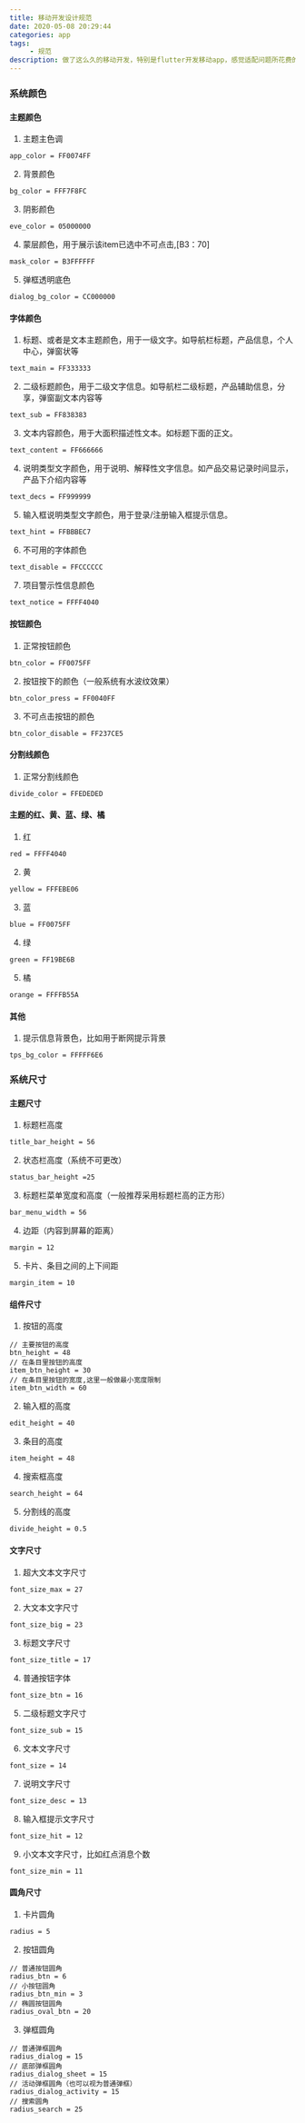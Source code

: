 ```yaml
---
title: 移动开发设计规范
date: 2020-05-08 20:29:44
categories: app
tags:
     - 规范
description: 做了这么久的移动开发，特别是flutter开发移动app，感觉适配问题所花费的开发时间和投入的精力越来越多。其中一个原因是开发和设计同学没有整理和遵循一个设计规范，导致每个页面你需要花时间和精力去重新测量组件的各种尺寸。这样开发出来的app页面不美观、而且也不方便维护。下面是自己整理出来移动开发中遇到的各种业务场景，针对这些场景和设计同学整理出一套规范，将大大提高开发人员的工作效率，也有利于设计同学的文档维护和风格统一。
---
```


### 系统颜色

#### 主题颜色
1. 主题主色调
```
app_color = FF0074FF
```

2. 背景颜色
```
bg_color = FFF7F8FC
```

3. 阴影颜色
```
eve_color = 05000000
```

4. 蒙层颜色，用于展示该item已选中不可点击,[B3：70]
```
mask_color = B3FFFFFF
```

5. 弹框透明底色
```
dialog_bg_color = CC000000
```

#### 字体颜色
1. 标题、或者是文本主题颜色，用于一级文字。如导航栏标题，产品信息，个人中心，弹窗状等
```
text_main = FF333333
```

2. 二级标题颜色，用于二级文字信息。如导航栏二级标题，产品辅助信息，分享，弹窗副文本内容等
```
text_sub = FF838383
```

3. 文本内容颜色，用于大面积描述性文本。如标题下面的正文。
```
text_content = FF666666
```

4. 说明类型文字颜色，用于说明、解释性文字信息。如产品交易记录时间显示，产品下介绍内容等
```
text_decs = FF999999
```

5. 输入框说明类型文字颜色，用于登录/注册输入框提示信息。
```
text_hint = FFBBBEC7
```

6. 不可用的字体颜色
```
text_disable = FFCCCCCC
```

7. 项目警示性信息颜色
```
text_notice = FFFF4040
```

#### 按钮颜色
1. 正常按钮颜色
```
btn_color = FF0075FF
```

2. 按钮按下的颜色（一般系统有水波纹效果）
```
btn_color_press = FF0040FF
```

3. 不可点击按钮的颜色
```
btn_color_disable = FF237CE5
```

#### 分割线颜色
1. 正常分割线颜色
```
divide_color = FFEDEDED
```

#### 主题的红、黄、蓝、绿、橘
1. 红
```
red = FFFF4040
```

2. 黄
```
yellow = FFFEBE06
```

3. 蓝
```
blue = FF0075FF
```

4. 绿
```
green = FF19BE6B
```

5. 橘
```
orange = FFFFB55A
```

#### 其他
1. 提示信息背景色，比如用于断网提示背景
```
tps_bg_color = FFFFF6E6
```

### 系统尺寸
#### 主题尺寸
1. 标题栏高度
```
title_bar_height = 56
```

2. 状态栏高度（系统不可更改）
```
status_bar_height =25
```

3. 标题栏菜单宽度和高度（一般推荐采用标题栏高的正方形）
```
bar_menu_width = 56
```

4. 边距（内容到屏幕的距离）
```
margin = 12
```

5. 卡片、条目之间的上下间距
```
margin_item = 10
```

#### 组件尺寸
1. 按钮的高度
```
// 主要按钮的高度
btn_height = 48
// 在条目里按钮的高度
item_btn_height = 30
// 在条目里按钮的宽度,这里一般做最小宽度限制
item_btn_width = 60
```

2. 输入框的高度
```
edit_height = 40
```

3. 条目的高度
```
item_height = 48
```

4. 搜索框高度
```
search_height = 64
```

5. 分割线的高度
```
divide_height = 0.5
```

#### 文字尺寸
1. 超大文本文字尺寸
```
font_size_max = 27
```

2. 大文本文字尺寸
```
font_size_big = 23
```

3. 标题文字尺寸
```
font_size_title = 17
```

4. 普通按钮字体
```
font_size_btn = 16
```

5. 二级标题文字尺寸
```
font_size_sub = 15
```

6. 文本文字尺寸
```
font_size = 14
```

7. 说明文字尺寸
```
font_size_desc = 13
```

8. 输入框提示文字尺寸
```
font_size_hit = 12
```

9. 小文本文字尺寸，比如红点消息个数
```
font_size_min = 11
```

#### 圆角尺寸
1. 卡片圆角
```
radius = 5
```

2. 按钮圆角
```
// 普通按钮圆角
radius_btn = 6
// 小按钮圆角
radius_btn_min = 3
// 椭圆按钮圆角
radius_oval_btn = 20
```

3. 弹框圆角
```
// 普通弹框圆角
radius_dialog = 15
// 底部弹框圆角
radius_dialog_sheet = 15
// 活动弹框圆角（也可以视为普通弹框）
radius_dialog_activity = 15
// 搜索圆角
radius_search = 25
```
